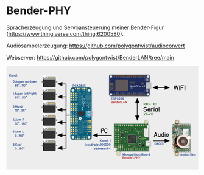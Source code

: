 # Bender-PHY
Spracherzeugung und Servoansteuerung meiner Bender-Figur (https://www.thingiverse.com/thing:6200580).

Audiosampelerzeugung: https://github.com/polygontwist/audioconvert

Webserver: https://github.com/polygontwist/BenderLAN/tree/main

![Übersicht](https://github.com/polygontwist/Bender-PHY/blob/main/uebersicht.jpg)
